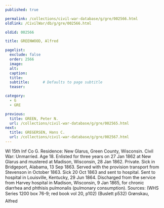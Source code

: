 ```yaml
---
published: true

permalink: /collections/civil-war-database/g/gre/002566.html
oldlink: /CivilWar/db/g/gre/002566.html

oldid: 002566

title: GREENWOOD, Alfred

pagelist:
  exclude: false
  order: 2566
  image: 
  alt:
  caption:
  title:
  subtitle:      # Defaults to page subtitle
  teaser:

category: 
  - G 
  - GRE

previous:
  title: GREEN, Peter N.
  url: /collections/civil-war-database/g/gre/002565.html  
next:
  title: GREGERSEN, Hans C.
  url: /collections/civil-war-database/g/gre/002567.html   
---
```

WI 15th Inf Co G. Residence: New Glarus, Green County, Wisconsin. Civil War: Unmarried. Age 18. Enlisted for three years on 27 Jan 1862 at New Glarus and mustered at Madison, Wisconsin, 28 Jan 1862. Private. Sick in Bridgeport, Alabama, 13 Sep 1863. Served with the provision transport from Stevenson in October 1863. Sick 20 Oct 1863 and sent to hospital. Sent to hospital in Louisville, Kentucky, 29 Jun 1864. Discharged from the service from Harvey hospital in Madison, Wisconsin, 9 Jan 1865, for chronic diarrhea and phthisis pulmonalis (pulmonary consumption). Sources: (WHS Series 1200 box 76-9; red book vol 20, p102) (Buslett p532) &#147;Gr&oslash;nskau, Alfred&#148;